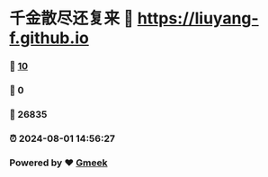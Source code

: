 # 千金散尽还复来 :link: https://liuyang-f.github.io 
### :page_facing_up: [10](https://liuyang-f.github.io/tag.html) 
### :speech_balloon: 0 
### :hibiscus: 26835 
### :alarm_clock: 2024-08-01 14:56:27 
### Powered by :heart: [Gmeek](https://github.com/Meekdai/Gmeek)
